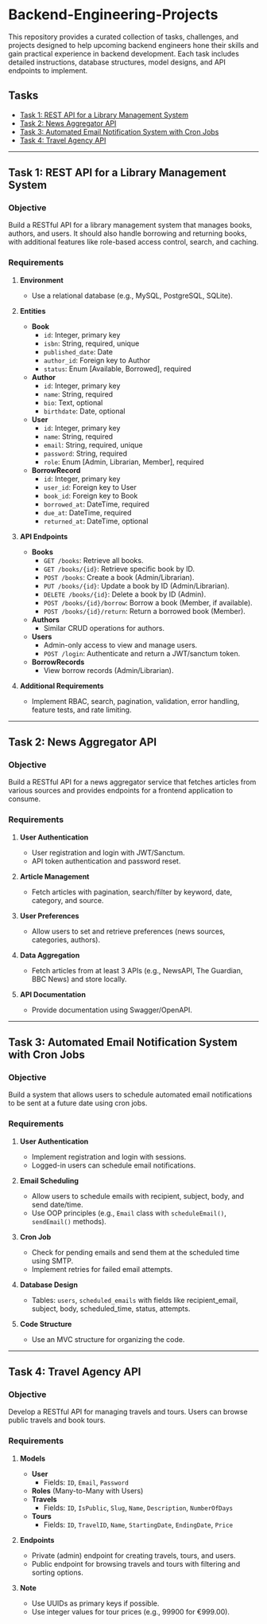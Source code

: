 # Backend-Engineering-Projects
This repository provides a curated collection of tasks, challenges, and projects designed to help upcoming backend engineers hone their skills and gain practical experience in backend development. Each task includes detailed instructions, database structures, model designs, and API endpoints to implement.

## Tasks
- [Task 1: REST API for a Library Management System](#task-1-rest-api-for-a-library-management-system)
- [Task 2: News Aggregator API](#task-2-news-aggregator-api)
- [Task 3: Automated Email Notification System with Cron Jobs](#task-3-automated-email-notification-system-with-cron-jobs)
- [Task 4: Travel Agency API](#task-4-travel-agency-api)

---

## Task 1: REST API for a Library Management System

### Objective
Build a RESTful API for a library management system that manages books, authors, and users. It should also handle borrowing and returning books, with additional features like role-based access control, search, and caching.

### Requirements

1. **Environment**
   - Use a relational database (e.g., MySQL, PostgreSQL, SQLite).

2. **Entities**
   - **Book**
     - `id`: Integer, primary key
     - `isbn`: String, required, unique
     - `published_date`: Date
     - `author_id`: Foreign key to Author
     - `status`: Enum [Available, Borrowed], required
   - **Author**
     - `id`: Integer, primary key
     - `name`: String, required
     - `bio`: Text, optional
     - `birthdate`: Date, optional
   - **User**
     - `id`: Integer, primary key
     - `name`: String, required
     - `email`: String, required, unique
     - `password`: String, required
     - `role`: Enum [Admin, Librarian, Member], required
   - **BorrowRecord**
     - `id`: Integer, primary key
     - `user_id`: Foreign key to User
     - `book_id`: Foreign key to Book
     - `borrowed_at`: DateTime, required
     - `due_at`: DateTime, required
     - `returned_at`: DateTime, optional

3. **API Endpoints**
   - **Books**
     - `GET /books`: Retrieve all books.
     - `GET /books/{id}`: Retrieve specific book by ID.
     - `POST /books`: Create a book (Admin/Librarian).
     - `PUT /books/{id}`: Update a book by ID (Admin/Librarian).
     - `DELETE /books/{id}`: Delete a book by ID (Admin).
     - `POST /books/{id}/borrow`: Borrow a book (Member, if available).
     - `POST /books/{id}/return`: Return a borrowed book (Member).
   - **Authors**
     - Similar CRUD operations for authors.
   - **Users**
     - Admin-only access to view and manage users.
     - `POST /login`: Authenticate and return a JWT/sanctum token.
   - **BorrowRecords**
     - View borrow records (Admin/Librarian).

4. **Additional Requirements**
   - Implement RBAC, search, pagination, validation, error handling, feature tests, and rate limiting.

---

## Task 2: News Aggregator API

### Objective
Build a RESTful API for a news aggregator service that fetches articles from various sources and provides endpoints for a frontend application to consume.

### Requirements

1. **User Authentication**
   - User registration and login with JWT/Sanctum.
   - API token authentication and password reset.

2. **Article Management**
   - Fetch articles with pagination, search/filter by keyword, date, category, and source.

3. **User Preferences**
   - Allow users to set and retrieve preferences (news sources, categories, authors).

4. **Data Aggregation**
   - Fetch articles from at least 3 APIs (e.g., NewsAPI, The Guardian, BBC News) and store locally.

5. **API Documentation**
   - Provide documentation using Swagger/OpenAPI.

---

## Task 3: Automated Email Notification System with Cron Jobs

### Objective
Build a system that allows users to schedule automated email notifications to be sent at a future date using cron jobs.

### Requirements

1. **User Authentication**
   - Implement registration and login with sessions.
   - Logged-in users can schedule email notifications.

2. **Email Scheduling**
   - Allow users to schedule emails with recipient, subject, body, and send date/time.
   - Use OOP principles (e.g., `Email` class with `scheduleEmail()`, `sendEmail()` methods).

3. **Cron Job**
   - Check for pending emails and send them at the scheduled time using SMTP.
   - Implement retries for failed email attempts.

4. **Database Design**
   - Tables: `users`, `scheduled_emails` with fields like recipient_email, subject, body, scheduled_time, status, attempts.

5. **Code Structure**
   - Use an MVC structure for organizing the code.

---

## Task 4: Travel Agency API

### Objective
Develop a RESTful API for managing travels and tours. Users can browse public travels and book tours.

### Requirements

1. **Models**
   - **User**
     - Fields: `ID`, `Email`, `Password`
   - **Roles** (Many-to-Many with Users)
   - **Travels**
     - Fields: `ID`, `IsPublic`, `Slug`, `Name`, `Description`, `NumberOfDays`
   - **Tours**
     - Fields: `ID`, `TravelID`, `Name`, `StartingDate`, `EndingDate`, `Price`

2. **Endpoints**
   - Private (admin) endpoint for creating travels, tours, and users.
   - Public endpoint for browsing travels and tours with filtering and sorting options.

3. **Note**
   - Use UUIDs as primary keys if possible.
   - Use integer values for tour prices (e.g., 99900 for €999.00).
